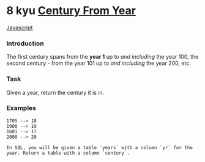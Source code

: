 # 8 kyu [Century From Year](https://www.codewars.com/kata/5a3fe3dde1ce0e8ed6000097)

<!-- START LANGUAGE_LINKS -->

[Javascript](./javascript.js)

<!-- END LANGUAGE_LINKS -->

### Introduction

The first century spans from the **year 1** up to *and including* the year 100, the second century - from the year 101 up to *and including* the year 200, etc.


### Task

Given a year, return the century it is in.


### Examples

```
1705 --> 18
1900 --> 19
1601 --> 17
2000 --> 20
```

```if:sql
In SQL, you will be given a table `years` with a column `yr` for the year. Return a table with a column `century`.
```

